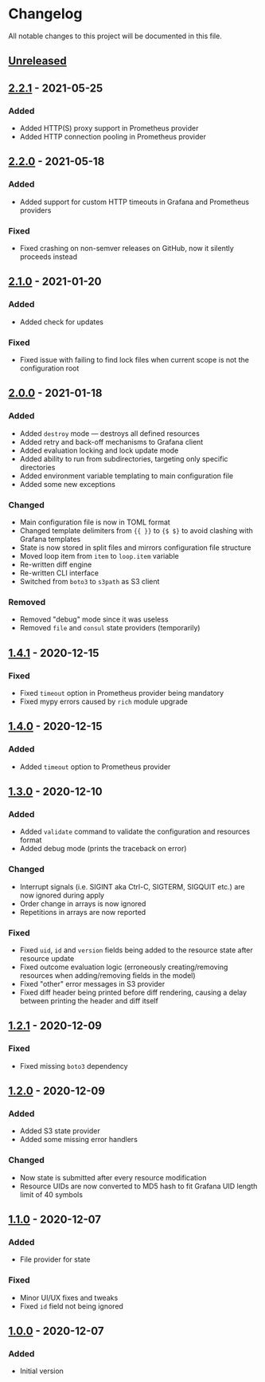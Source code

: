 # Changelog

All notable changes to this project will be documented in this file.

## [Unreleased]

## [2.2.1] - 2021-05-25

### Added

- Added HTTP(S) proxy support in Prometheus provider
- Added HTTP connection pooling in Prometheus provider

## [2.2.0] - 2021-05-18

### Added

- Added support for custom HTTP timeouts in Grafana and Prometheus providers

### Fixed

- Fixed crashing on non-semver releases on GitHub, now it silently proceeds instead

## [2.1.0] - 2021-01-20

### Added

- Added check for updates

### Fixed

- Fixed issue with failing to find lock files when current scope is not the configuration root

## [2.0.0] - 2021-01-18

### Added

- Added `destroy` mode — destroys all defined resources
- Added retry and back-off mechanisms to Grafana client
- Added evaluation locking and lock update mode
- Added ability to run from subdirectories, targeting only specific directories
- Added environment variable templating to main configuration file
- Added some new exceptions

### Changed

- Main configuration file is now in TOML format
- Changed template delimiters from `{{ }}` to `{$ $}` to avoid clashing with Grafana templates
- State is now stored in split files and mirrors configuration file structure
- Moved loop item from `item` to `loop.item` variable
- Re-written diff engine
- Re-written CLI interface
- Switched from `boto3` to `s3path` as S3 client

### Removed

- Removed "debug" mode since it was useless
- Removed `file` and `consul` state providers (temporarily)

## [1.4.1] - 2020-12-15

### Fixed

- Fixed `timeout` option in Prometheus provider being mandatory
- Fixed mypy errors caused by `rich` module upgrade

## [1.4.0] - 2020-12-15

### Added

- Added `timeout` option to Prometheus provider

## [1.3.0] - 2020-12-10

### Added

- Added `validate` command to validate the configuration and resources format
- Added debug mode (prints the traceback on error)

### Changed

- Interrupt signals (i.e. SIGINT aka Ctrl-C, SIGTERM, SIGQUIT etc.) are now ignored during apply
- Order change in arrays is now ignored
- Repetitions in arrays are now reported

### Fixed

- Fixed `uid`, `id` and `version` fields being added to the resource state after resource update
- Fixed outcome evaluation logic (erroneously creating/removing resources when adding/removing fields in the model)
- Fixed "other" error messages in S3 provider
- Fixed diff header being printed before diff rendering, causing a delay between printing the header and diff itself

## [1.2.1] - 2020-12-09

### Fixed

- Fixed missing `boto3` dependency

## [1.2.0] - 2020-12-09

### Added

- Added S3 state provider
- Added some missing error handlers

### Changed

- Now state is submitted after every resource modification
- Resource UIDs are now converted to MD5 hash to fit Grafana UID length limit of 40 symbols

## [1.1.0] - 2020-12-07

### Added

- File provider for state

### Fixed

- Minor UI/UX fixes and tweaks
- Fixed `id` field not being ignored

## [1.0.0] - 2020-12-07

### Added

- Initial version

[unreleased]: https://github.com/ironsource-mobile/gdbt/compare/v2.2.1...HEAD
[2.2.1]: https://github.com/ironsource-mobile/gdbt/compare/v2.2.0...v2.2.1
[2.2.0]: https://github.com/ironsource-mobile/gdbt/compare/v2.1.0...v2.2.0
[2.1.0]: https://github.com/ironsource-mobile/gdbt/compare/v2.0.0...v2.1.0
[2.0.0]: https://github.com/ironsource-mobile/gdbt/compare/v1.4.1...v2.0.0
[1.4.1]: https://github.com/ironsource-mobile/gdbt/compare/v1.4.0...v1.4.1
[1.4.0]: https://github.com/ironsource-mobile/gdbt/compare/v1.3.0...v1.4.0
[1.3.0]: https://github.com/ironsource-mobile/gdbt/compare/v1.2.1...v1.3.0
[1.2.1]: https://github.com/ironsource-mobile/gdbt/compare/v1.2.0...v1.2.1
[1.2.0]: https://github.com/ironsource-mobile/gdbt/compare/v1.1.0...v1.2.0
[1.1.0]: https://github.com/ironsource-mobile/gdbt/compare/v1.0.0...v1.1.0
[1.0.0]: https://github.com/ironsource-mobile/gdbt/compare/2c07324...v1.0.0
